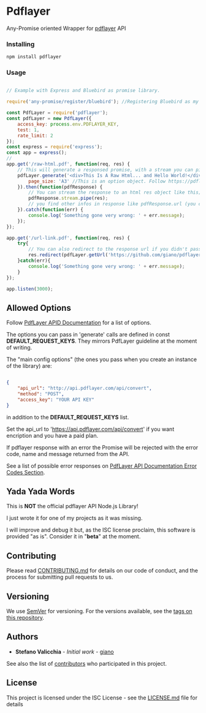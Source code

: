 # Pdflayer

Any-Promise oriented Wrapper for [pdflayer](https://pdflayer.com) API

### Installing

```javascript
npm install pdflayer
```

### Usage

```javascript

// Example with Express and Bluebird as promise library.

require('any-promise/register/bluebird'); //Registering Bluebird as my preferred Promise library. If not done will go native.

const PdfLayer = require('pdflayer');
const pdfLayer = new PdfLayer({
    access_key: process.env.PDFLAYER_KEY,
    test: 1,
	rate_limit: 2
});
const express = require('express');
const app = express();
// 
app.get('/raw-html.pdf', function(req, res) {
	// This will generate a responsed promise, with a stream you can pipe out.
    pdfLayer.generate('<div>This Is A Raw Html... and Hello World!</div>', {
        page_size: 'A3' //This is an option object. Follow https://pdflayer.com/documentation for more infos.
    }).then(function(pdfResponse) {
        // You can stream the response to an html res object like this;
        pdfResponse.stream.pipe(res);
        // you find other infos in response like pdfResponse.url (you can redirect to this, but it would be more efficient to use the following 'getUrl' sync function), pdfResponse.headers, pdfResponse.fileName, pdfResponse.size
    }).catch(function(err) {
        console.log('Something gone very wrong: ' + err.message);
    });
});

app.get('/url-link.pdf', function(req, res) {
	try{
		// You can also redirect to the response url if you didn't passed some POST specific params (like raw html, header_html and footer_html). SYNC operation. Attention: will espose your raw PDFLayer url.
		res.redirect(pdfLayer.getUrl('https://github.com/giano/pdflayer/blob/master/README.md'));
	}catch(err){
		console.log('Something gone very wrong: ' + err.message);
	}
});

app.listen(3000);
```

## Allowed Options

Follow [PdfLayer APID Documentation](https://pdflayer.com/documentation) for a list of options.

The options you can pass in 'generate' calls are defined in const __DEFAULT_REQUEST_KEYS__. They mirrors PdfLayer guideline at the moment of writing.

The "main config options" (the ones you pass when you create an instance of the library) are:

```json

{
	"api_url": "http://api.pdflayer.com/api/convert",
	"method": "POST",
	"access_key": "YOUR API KEY"
}
```

in addition to the __DEFAULT_REQUEST_KEYS__ list.

Set the api_url to 'https://api.pdflayer.com/api/convert' if you want encription and you have a paid plan.

If pdflayer response with an error the Promise will be rejected with the error code, name and message returned from the API.

See a list of possible error responses on [PdfLayer API Documentation Error Codes Section](https://pdflayer.com/documentation#error_codes).

## Yada Yada Words

This is __NOT__ the official pdflayer API Node.js Library! 

I just wrote it for one of my projects as it was missing. 

I will improve and debug it but, as the ISC license proclaim, this software is provided "as is". Consider it in "__beta__" at the moment. 

## Contributing

Please read [CONTRIBUTING.md](contributing.md) for details on our code of conduct, and the process for submitting pull requests to us.

## Versioning

We use [SemVer](http://semver.org/) for versioning. For the versions available, see the [tags on this repository](https://github.com/giano/pdflayer/tags). 

## Authors

* **Stefano Valicchia** - *Initial work* - [giano](https://github.com/giano/pdflayer)

See also the list of [contributors](https://github.com/giano/pdflayer/contributors) who participated in this project.

## License

This project is licensed under the ISC License - see the [LICENSE.md](LICENSE.md) file for details
